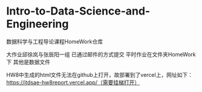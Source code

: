 # Intro-to-Data-Science-and-Engineering
数据科学与工程导论课程HomeWork仓库

大作业邱徐岚与张辰阳一组 已通过邮件的方式提交
平时作业在文件夹HomeWork下 其他是数据文件

HW8中生成的html文件无法在github上打开，故部署到了vercel上，网址如下：
https://itdsae-hw8report.vercel.app/（需要挂梯打开）